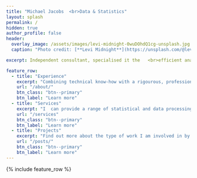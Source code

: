 ```yaml
---
title: "Michael Jacobs  <br>Data & Statistics"
layout: splash
permalink: /
hidden: true
author_profile: false
header:
  overlay_image: /assets/images/levi-midnight-0wuDOhdQ1cg-unsplash.jpg
  caption: "Photo credit: [**Levi Midnight**](https://unsplash.com/@levi_midnight)"   

excerpt: Independent consultant, specialised it the   <br>efficient analysis and interpretation of data.

feature_row:
  - title: "Experience"
    excerpt: "Combining technical know-how with a rigourous, professional approach honed over many years, your data is in safe hands."
    url: "/about/"
    btn_class: "btn--primary"
    btn_label: "Learn more"
  - title: "Services"
    excerpt: "I  can provide a range of statistical and data processing services, aimed at generating new insights to enable informed decision making."
    url: "/services"
    btn_class: "btn--primary"
    btn_label: "Learn more"
  - title: "Projects"
    excerpt: "Find out more about the type of work I am involved in by looking at my blog, featuring some examples of projects I have recently undertaken."
    url: "/posts/"
    btn_class: "btn--primary"
    btn_label: "Learn more"      
---
```


{% include feature_row %}

